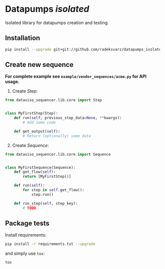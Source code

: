# Datapumps *isolated*

Isolated library for datapumps creation and testing.

## Installation ##

```bash
pip install --upgrade git+git://github.com/radeksvarz/datapumps_isolated.git#egg=dataviso_sequencer
```

## Create new sequence ###

**For complete example see `example/vendor_sequences/acme.py` for API usage.**

1) Create *Step*:

```python
from dataviso_sequencer.lib.core import Step


class MyFirstStep(Step):
    def run(self, previous_step_data=None, **kwargs):
        # Add some code

    def get_output(self):
        # Return (optionally) some data
```

2) Create *Sequence*:

```python
from dataviso_sequencer.lib.core import Sequence


class MyFirstSequence(Sequence):
    def get_flow(self):
        return [MyFirstStep()]

    def run(self):
        for step in self.get_flow():
			step.run()

    def run_step(self, step_key):
        # TODO
```


## Package tests ##

Install requirements:

```bash
pip install -r requirements.txt --upgrade
```

and simply use `tox`:

```bash
tox
```